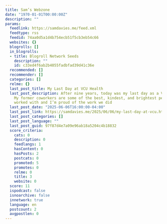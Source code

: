 ```yaml
---
title: Sam’s Webzone
date: "1970-01-01T00:00:00Z"
description: ""
params:
  feedlink: https://samdavies.me/feed.xml
  feedtype: rss
  feedid: 74aa0d5a1d4b754ecb51f5cb3eb54c66
  websites: {}
  blogrolls: []
  in_blogrolls:
  - title: Blogroll Network Seeds
    description: ""
    id: c33ed4f6ab2b4055fadbfad39d41c36e
  recommended: []
  recommender: []
  categories: []
  relme: {}
  last_post_title: My Last Day at VCU Health
  last_post_description: After nine years, today was my last day as a VCU Health employee.
    My former coworkers are some of the best, kindest, and brightest people I’ve ever
    worked with and I’m proud of the work we did
  last_post_date: "2025-06-06T16:00:00-04:00"
  last_post_link: https://samdavies.me/2025/06/06/my-last-day-at-vcu.html
  last_post_categories: []
  last_post_language: ""
  last_post_guid: 97f87d4e7a09e96ab18a5204c4b18832
  score_criteria:
    cats: 0
    description: 0
    feedlangs: 1
    hasContent: 0
    hasPosts: 2
    postcats: 0
    promoted: 5
    promotes: 0
    relme: 0
    title: 3
    website: 0
  score: 11
  ispodcast: false
  isnoarchive: false
  innetwork: true
  language: en
  postcount: 2
  avgpostlen: 0
---
```

